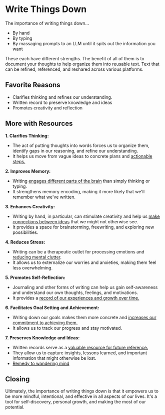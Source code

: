 # Write Things Down

The importance of writing things down...

- By hand
- By typing
- By massaging prompts to an LLM until it spits out the information you want

These each have different strengths. The benefit of all of them is to document your thoughts to help organize them into reusable text. Text that can be refined, referenced, and reshared across various platforms.

## Favorite Reasons

- Clarifies thinking and refines our understanding.
- Written record to preserve knowledge and ideas
- Promotes creativity and reflection

## More with Resources

**1. Clarifies Thinking:**

- The act of putting thoughts into words forces us to organize them, identify gaps in our reasoning, and refine our understanding.
- It helps us move from vague ideas to concrete plans and [actionable steps.](https://janesagenda.com/blogs/planning-101/the-science-behind-writing-things-down-why-paper-planning-boosts-productivity#:~:text=The%20tactile%20process%20of%20handwriting,up%20with%20creative%20ways%20to)

**2. Improves Memory:**

- Writing [engages different parts of the brain](https://www.sciencenews.org/article/handwriting-brain-connections-learning#:~:text=When%20asked%20to%20handwrite%20words,waves%20associated%20with%20memory%20formation%2C) than simply thinking or typing.
- It strengthens memory encoding, making it more likely that we'll remember what we've written.

**3. Enhances Creativity:**

- Writing by hand, in particular, can stimulate creativity and help us [make connections between ideas](https://www.intelligentchange.com/blogs/read/how-handwriting-amplifies-creativity-and-productivity#:~:text=However%2C%20the%20art%20of%20handwriting,for%20enhancing%20creativity%20and%20productivity.) that we might not otherwise see.
- It provides a space for brainstorming, freewriting, and exploring new possibilities.

**4. Reduces Stress:**

- Writing can be a therapeutic outlet for processing emotions and [reducing mental clutter](https://www.apa.org/news/podcasts/speaking-of-psychology/expressive-writing#:~:text=That's%20because%20researchers%20have%20found,help%20us%20work%20through%20challenges).
- It allows us to externalize our worries and anxieties, making them feel less overwhelming.

**5. Promotes Self-Reflection:**

- Journaling and other forms of writing can help us gain self-awareness and understand our own thoughts, feelings, and motivations.
- It provides a [record of our experiences and growth over time.](https://theadroitjournal.org/2020/04/03/the-benefits-of-writing-down-your-thoughts-and-feelings/#:~:text=If%20you%20choose%20to%20write,record%20of%20your%20personal%20development.)

**6. Facilitates Goal Setting and Achievement:**

- Writing down our goals makes them more concrete and [increases our commitment to achieving them.](https://www.upmpaper.com/knowledge-inspiration/blog-stories/articles/2024/the-power-of-putting-pen-to-paper/#:~:text=Write%20It%20Down%3A%20Putting%20your%20goals%20in%20a%20designated%20space%20on%20paper%20increases%20the%20likelihood%20of%20achieving%20them.%C2%A0)
- It allows us to track our progress and stay motivated.

**7. Preserves Knowledge and Ideas:**

- Written records serve as a [valuable resource for future reference.](https://www.atlassian.com/work-management/knowledge-sharing/documentation/importance-of-documentation)
- They allow us to capture insights, lessons learned, and important information that might otherwise be lost.
- [Remedy to wandering mind](https://medium.com/betterism/this-one-thing-that-will-help-with-mind-wandering-and-stress-writing-things-down-2df30276d590)

## Closing

Ultimately, the importance of writing things down is that it empowers us to be more mindful, intentional, and effective in all aspects of our lives. It's a tool for self-discovery, personal growth, and making the most of our potential.
